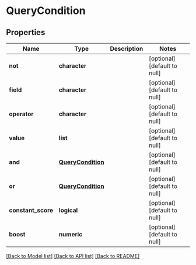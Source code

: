 # QueryCondition

## Properties
Name | Type | Description | Notes
------------ | ------------- | ------------- | -------------
**not** | **character** |  | [optional] [default to null]
**field** | **character** |  | [optional] [default to null]
**operator** | **character** |  | [optional] [default to null]
**value** | **list** |  | [optional] [default to null]
**and** | [**QueryCondition**](QueryCondition.md) |  | [optional] [default to null]
**or** | [**QueryCondition**](QueryCondition.md) |  | [optional] [default to null]
**constant_score** | **logical** |  | [optional] [default to null]
**boost** | **numeric** |  | [optional] [default to null]

[[Back to Model list]](../README.md#documentation-for-models) [[Back to API list]](../README.md#documentation-for-api-endpoints) [[Back to README]](../README.md)


